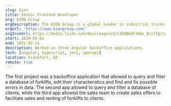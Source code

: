 ```yaml
---
slug: kion
title: Senior Frontend Developer
org: KION Group
orgDescription: The KION Group is a global leader in industrial trucks, related services, and supply chain solutions. Their brands, Linde and STILL, are among the market leaders in their respective segments.
orgUrl: 'https://www.kiongroup.com/'
orgIconUrl: https://media.licdn.com/dms/image/v2/C4E0BAQF368v_BccfZg/company-logo_100_100/company-logo_100_100/0/1648212733491/kiongroup_logo?e=1733356800&v=beta&t=AQ3rU7TYh-QMe0y3dU7PACWCVLWP0tgs0h7WhAaqyt4
start: 2019-05-01
end: 2021-07-31
description: Worked on three Angular backoffice applications.
tech: [angular, typescript, jest, openapi]
location: Frankfurt, DE
remote: true
---
```


The first project was a backoffice application that allowed to query and filter a database of forklifts, edit their characteristics and find and fix possible errors in data.
The second app allowed to query and filter a database of clients, while the third app allowed the sales team to create sales offers to facilitate sales and renting of forklifts to clients.
